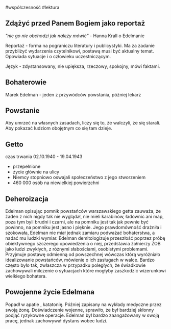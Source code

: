 #współczesność #lektura 
## Zdążyć przed Panem Bogiem jako reportaż

*"nic go nie obchodzi jak należy mówić"* - Hanna Krall o Edelmanie

Reportaż - forma na pograniczu literatury i publicystyki. Ma za zadanie przybliżyć wydarzenia czytelnikowi, postawą musi być aktualny temat. Opowiada sytuacje i o człowieku uczestniczącym. 

Język - zdystansowany, nie upiększa, rzeczowy, spokojny, mówi faktami.

## Bohaterowie

Marek Edelman - jeden z przywódców powstania, później lekarz

## Powstanie

Aby umrzeć na własnych zasadach, liczy się to, że walczyli, że się starali. Aby pokazać ludziom obojętnym co się tam dzieje. 

## Getto

czas trwania 02.10.1940 - 19.04.1943

- przepełnione
- życie głównie na ulicy
- Niemcy stopniowo oswajali społeczeństwo z jego stworzeniem
- 460 000 osób na niewielkiej powierzchni

## Deheroizacja

Edelman opisując pomnik powstańców warszawskiego getta zauważa, że żaden z nich nigdy tak nie wyglądał, nie mieli karabinów, ładownic ani map, poza tym byli brudni i czarni, ale na pomniku jest tak jak pewnie być powinno, na pomniku jest jasno i pięknie. Jego prawdomówność drażniła i szokowała, Edelman nie miał jednak zamiaru podważać bohaterstwa, a nadać mu ludzki wymiar. Edelman demitologizuje przeszłość poprzez próbę obiektywnego szczerego opowiedzenia o niej, przedstawia żołnierzy ŻOB jako ludzi zwykłych, z różnymi słabościami, osobistymi problemami. Przyjmuje postawę odmienną od powszechnej wówczas którą wyróżniało idealizowanie powstańców, mówienie o ich zasługach w walce. Bardzo często było tak, zwłaszcza w przypadku poległych, że świadkowie zachowywali milczenie o sytuacjach które mogłyby zaszkodzić wizerunkowi wielkiego bohatera. 

## Powojenne życie Edelmana

Popadł w apatie , katatonię. Później zapisany na wykłady medyczne przez swoją żonę. Doświadczenie wojenne, sprawiło, że był bardziej skłonny podjąć ryzykowne operacje. Edelman był bardzo zaangażowany w swoją pracę, jednak zachowywał dystans wobec ludzi. 
